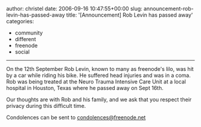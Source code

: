 author: christel
date: 2006-09-16 10:47:55+00:00
slug: announcement-rob-levin-has-passed-away
title: '[Announcement] Rob Levin has passed away'
categories:
- community
- different
- freenode
- social
---
On the 12th September Rob Levin, known to many as freenode's lilo, was hit by a car while riding his bike. He suffered head injuries and was in a coma. Rob was being treated at the Neuro Trauma Intensive Care Unit at a local hospital in Houston, Texas where he passed away on Sept 16th.

Our thoughts are with Rob and his family, and we ask that you respect their privacy during this difficult time.

Condolences can be sent to condolences@freenode.net
